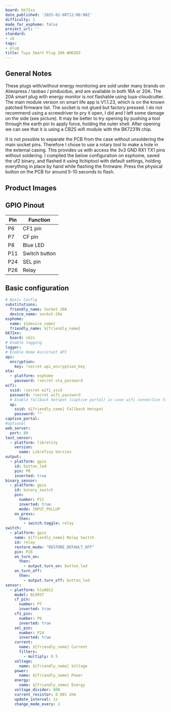 ```yaml
---
board: bk72xx
date_published: '2025-02-08T12:00:00Z'
difficulty: 1
made_for_esphome: false
project_url: ''
standard:
- uk
tags:
- plug
title: Tuya Smart Plug 20A WHDZ03
---
```


## General Notes

These plugs with/without energy monitoring are sold under many brands on Aliexpress / taobao / pinduoduo, and are available in both 16A or 20A.
The 20A smart plug with energy monitor is *not* flashable using tuya-cloudcutter. The main module version on smart life app is V1.1.23, which is on the known patched firmware list.
The socket is not glued but factory pressed. I do not recommend using a screwdriver to pry it open, I did and I left some damage on the side (see picture). It may be better to try opening by pushing a tool through the earth pin to apply force, holding the outer shell. After opening we can see that it is using a CB2S wifi module with the BK7231N chip.

It is not possible to separate the PCB from the case without unsoldering the main socket pins. Therefore I chose to use a rotary tool to make a hole in the external casing. This provides us with access the 3v3 GND RX1 TX1 pins without soldering. I compiled the below configuration on esphome, saved the uf2 binary, and flashed it using ltchiptool with default settings, holding everything in place by hand while flashing the firmware. Press the physical button on the PCB for around 5-10 seconds to flash.

## Product Images

## GPIO Pinout

| Pin | Function      |
| --- | ------------- |
| P6  | CF1 pin       |
| P7  | CF pin        |
| P8  | Blue LED      |
| P11 | Switch button |
| P24 | SEL pin       |
| P26 | Relay         |

## Basic configuration

```yml
# Basic Config
substitutions:
  friendly_name: Socket 20A
  device_name: socket-20a
esphome:
  name: ${device_name}
  friendly_name: ${friendly_name}
bk72xx:
  board: cb2s
# Enable logging
logger:
# Enable Home Assistant API
api:
  encryption:
    key: !secret api_encryption_key
ota:
  - platform: esphome
    password: !secret ota_password
wifi:
  ssid: !secret wifi_ssid
  password: !secret wifi_password
  # Enable fallback hotspot (captive portal) in case wifi connection fails
  ap:
    ssid: ${friendly_name} Fallback Hotspot
    password: ""
captive_portal:
#optional
web_server:
  port: 80
text_sensor:
  - platform: libretiny
    version:
      name: LibreTiny Version
output:
  - platform: gpio
    id: button_led
    pin: P8
    inverted: true
binary_sensor:
  - platform: gpio
    id: binary_switch
    pin:
      number: P11
      inverted: true
      mode: INPUT_PULLUP
    on_press:
      then:
        - switch.toggle: relay
switch:
  - platform: gpio
    name: ${friendly_name} Relay Switch
    id: relay
    restore_mode: "RESTORE_DEFAULT_OFF"
    pin: P26
    on_turn_on:
      then:
        - output.turn_on: button_led
    on_turn_off:
      then:
        - output.turn_off: button_led
sensor:
  - platform: hlw8012
    model: BL0937
    cf_pin:
      number: P7
      inverted: true
    cf1_pin:
      number: P6
      inverted: true
    sel_pin:
      number: P24
      inverted: true
    current:
      name: ${friendly_name} Current
      filters:
        - multiply: 0.5
    voltage:
      name: ${friendly_name} Voltage
    power:
      name: ${friendly_name} Power
    energy:
      name: ${friendly_name} Energy
    voltage_divider: 800
    current_resistor: 0.001 ohm
    update_interval: 1s
    change_mode_every: 1
```